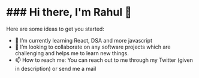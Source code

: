 <h1>### Hi there, I'm Rahul 👋</h1>

Here are some ideas to get you started:

- 🌱 I’m currently learning React, DSA and more javascript
- 👯 I’m looking to collaborate on any software projects which are challenging and helps me to learn new things.
- 📫 How to reach me: You can reach out to me through my Twitter (given in description) or send me a mail
